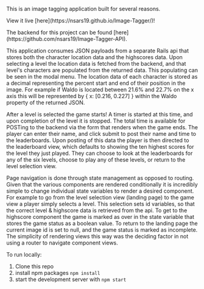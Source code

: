 This is an image tagging application built for several reasons.

<p>View it live [here](https://nsars19.github.io/Image-Tagger/)!</p>
<p>The backend for this project can be found [here](https://github.com/nsars19/Image-Tagger-API).</p>

This application consumes JSON payloads from a separate Rails api that stores both the character location data and the highscores data.
Upon selecting a level the location data is fetched from the backend, and that level's characters are populated from the returned data. This
populating can be seen in the modal menu. The location data of each character is stored as a decimal representing the percent start and end of their position in the image. For example if Waldo is located between 21.6% and 22.7% on the x axis this will be represented by { x: [0.216, 0.227] } within the Waldo property of the returned JSON.

After a level is selected the game starts! A timer is started at this time, and upon completion of the level it is stopped. The total time is available for POSTing to the backend via the form that renders when the game ends. The player can enter their name, and click submit to post their name and time to the leaderboards. Upon posting of this data the player is then directed to the leaderboard view, which defaults to showing the ten highest scores for the level they just played. They can choose to look at the leaderboards for any of the six levels, choose to play any of these levels, or return to the level selection view.

Page navigation is done through state management as opposed to routing. Given that the various components are rendered conditionally it is incredibly simple
to change individual state variables to render a desired component. For example to go from the level selection view (landing page) to the game view a player simply selects a level. This selection sets id variables, so that the correct level & highscore data is retrieved from the api. To get to the highscore component the game is
marked as over in the state variable that stores the game status as a boolean value. To return to the landing page the current image id is set to null, and the game status is marked as incomplete. The simplicity of rendering views this way was the deciding factor in not using a router to navigate component views.


To run locally:
1) Clone this repo
2) install npm packages <code>npm install</code>
3) start the development server with <code>npm start</code>
